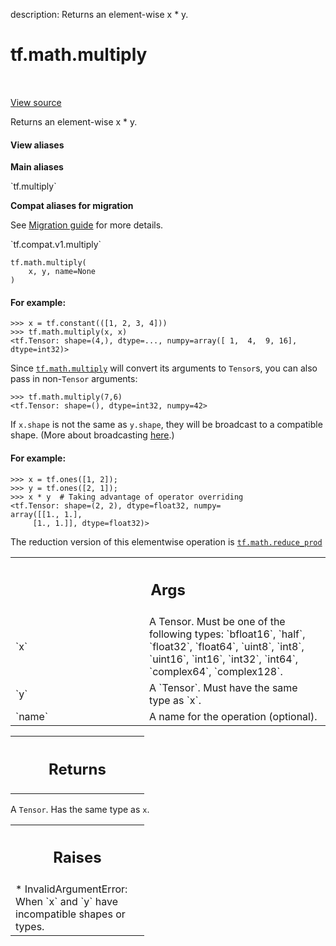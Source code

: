 description: Returns an element-wise x * y.

<div itemscope itemtype="http://developers.google.com/ReferenceObject">
<meta itemprop="name" content="tf.math.multiply" />
<meta itemprop="path" content="Stable" />
</div>

# tf.math.multiply

<!-- Insert buttons and diff -->

<table class="tfo-notebook-buttons tfo-api nocontent" align="left">

</table>

<a target="_blank" class="external" href="/code/stable/tensorflow/python/ops/math_ops.py">View source</a>



Returns an element-wise x * y.


<section class="expandable">
  <h4 class="showalways">View aliases</h4>
  <p>
<b>Main aliases</b>
<p>`tf.multiply`</p>

<b>Compat aliases for migration</b>
<p>See
<a href="https://www.tensorflow.org/guide/migrate">Migration guide</a> for
more details.</p>
<p>`tf.compat.v1.multiply`</p>
</p>
</section>

<pre class="devsite-click-to-copy prettyprint lang-py tfo-signature-link">
<code>tf.math.multiply(
    x, y, name=None
)
</code></pre>



<!-- Placeholder for "Used in" -->


#### For example:



```
>>> x = tf.constant(([1, 2, 3, 4]))
>>> tf.math.multiply(x, x)
<tf.Tensor: shape=(4,), dtype=..., numpy=array([ 1,  4,  9, 16], dtype=int32)>
```

Since <a href="../../tf/math/multiply.md"><code>tf.math.multiply</code></a> will convert its arguments to `Tensor`s, you can also
pass in non-`Tensor` arguments:

```
>>> tf.math.multiply(7,6)
<tf.Tensor: shape=(), dtype=int32, numpy=42>
```

If `x.shape` is not the same as `y.shape`, they will be broadcast to a
compatible shape. (More about broadcasting
[here](https://docs.scipy.org/doc/numpy/user/basics.broadcasting.html).)

#### For example:



```
>>> x = tf.ones([1, 2]);
>>> y = tf.ones([2, 1]);
>>> x * y  # Taking advantage of operator overriding
<tf.Tensor: shape=(2, 2), dtype=float32, numpy=
array([[1., 1.],
     [1., 1.]], dtype=float32)>
```

The reduction version of this elementwise operation is <a href="../../tf/math/reduce_prod.md"><code>tf.math.reduce_prod</code></a>

<!-- Tabular view -->
 <table class="responsive fixed orange">
<colgroup><col width="214px"><col></colgroup>
<tr><th colspan="2"><h2 class="add-link">Args</h2></th></tr>

<tr>
<td>
`x`<a id="x"></a>
</td>
<td>
A Tensor. Must be one of the following types: `bfloat16`,
`half`, `float32`, `float64`, `uint8`, `int8`, `uint16`,
`int16`, `int32`, `int64`, `complex64`, `complex128`.
</td>
</tr><tr>
<td>
`y`<a id="y"></a>
</td>
<td>
A `Tensor`. Must have the same type as `x`.
</td>
</tr><tr>
<td>
`name`<a id="name"></a>
</td>
<td>
A name for the operation (optional).
</td>
</tr>
</table>



<!-- Tabular view -->
 <table class="responsive fixed orange">
<colgroup><col width="214px"><col></colgroup>
<tr><th colspan="2"><h2 class="add-link">Returns</h2></th></tr>


</table>


A `Tensor`.  Has the same type as `x`.

<!-- Tabular view -->
 <table class="responsive fixed orange">
<colgroup><col width="214px"><col></colgroup>
<tr><th colspan="2"><h2 class="add-link">Raises</h2></th></tr>
<tr class="alt">
<td colspan="2">
* InvalidArgumentError: When `x` and `y` have incompatible shapes or types.
</td>
</tr>

</table>

